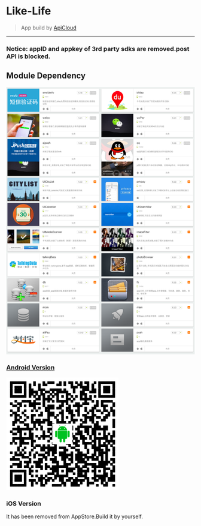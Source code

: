 # Like-Life
> App build by [ApiCloud](http://www.apicloud.com)

---
### Notice: appID and appkey of 3rd party sdks are removed.post API is blocked.
## Module Dependency
![](./module-dependency.png "")

### [Android Version](http://sj.qq.com/myapp/detail.htm?apkName=com.clover.lailai)

![](./qrcode-android.png "")

### iOS Version
It has been removed from AppStore.Build it by yourself.




